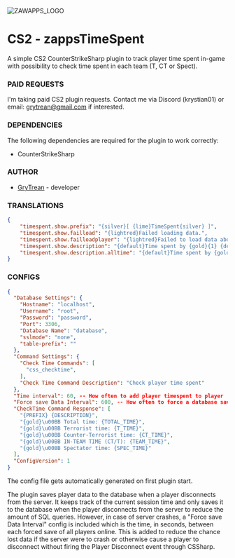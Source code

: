 
![ZAWAPPS_LOGO](https://i.imgur.com/2NkZSmV.png)

# CS2 - zappsTimeSpent

A simple CS2 CounterStrikeSharp plugin to track player time spent in-game with possibility to check time spent in each team (T, CT or Spect).

### PAID REQUESTS
I'm taking paid CS2 plugin requests. Contact me via Discord (krystian01) or email: grytrean@gmail.com if interested.

### DEPENDENCIES
The following dependencies are required for the plugin to work correctly:
- CounterStrikeSharp

### AUTHOR
- [GryTrean](https://github.com/GryTrean) - developer

### TRANSLATIONS
```json
{
    "timespent.show.prefix": "{silver}[ {lime}TimeSpent{silver} ]",
    "timespent.show.failload": "{lightred}Failed loading data.",
    "timespent.show.failloadplayer": "{lightred}Failed to load data about this player.",
    "timespent.show.description": "{default}Time spent by {gold}{1} {default}in the last {gold}{1} {default}days",
    "timespent.show.description.alltime": "{default}Time spent by {gold}{0}"
}
```

### CONFIGS
```json
{
  "Database Settings": {
    "Hostname": "localhost",
    "Username": "root",
    "Password": "password",
    "Port": 3306,
    "Database Name": "database",
    "sslmode": "none",
    "table-prefix": ""
  },
  "Command Settings": {
    "Check Time Commands": [
      "css_checktime",
    ],
    "Check Time Command Description": "Check player time spent"
  },
  "Time interval": 60, -- How often to add player timespent to player
  "Force save Data Interval": 600, -- How often to force a database save of all online players
  "CheckTime Command Response": [
    "{PREFIX} {DESCRIPTION}",
    "{gold}\u00BB Total time: {TOTAL_TIME}",
    "{gold}\u00BB Terrorist time: {T_TIME}",
    "{gold}\u00BB Counter-Terrorist time: {CT_TIME}",
    "{gold}\u00BB IN-TEAM TIME (CT/T): {TEAM_TIME}",
    "{gold}\u00BB Spectator time: {SPEC_TIME}"
  ],
  "ConfigVersion": 1
}
```
The config file gets automatically generated on first plugin start.

The plugin saves player data to the database when a player disconnects from the server. It keeps track of the current session time and only saves it to the database when the player disconnects from the server to reduce the amount of SQL queries. However, in case of server crashes, a "Force save Data Interval" config is included which is the time, in seconds, between each forced save of all players online. This is added to reduce the chance lost data if the server were to crash or otherwise cause a player to disconnect without firing the Player Disconnect event through CSSharp.
